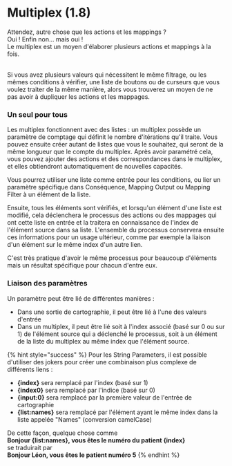 # Multiplex (1.8)

Attendez, autre chose que les actions et les mappings ? \
Oui ! Enfin non... mais oui ! \
Le multiplex est un moyen d'élaborer plusieurs actions et mappings à la fois.&#x20;

\
Si vous avez plusieurs valeurs qui nécessitent le même filtrage, ou les mêmes conditions à vérifier, une liste de boutons ou de curseurs que vous voulez traiter de la même manière, alors vous trouverez un moyen de ne pas avoir à dupliquer les actions et les mappages.&#x20;

### Un seul pour tous&#x20;

Les multiplex fonctionnent avec des listes : un multiplex possède un paramètre de comptage qui définit le nombre d'itérations qu'il traite. Vous pouvez ensuite créer autant de listes que vous le souhaitez, qui seront de la même longueur que le compte du multiplex. Après avoir paramétré cela, vous pouvez ajouter des actions et des correspondances dans le multiplex, et elles obtiendront automatiquement de nouvelles capacités.&#x20;

Vous pourrez utiliser une liste comme entrée pour les conditions, ou lier un paramètre spécifique dans Conséquence, Mapping Output ou Mapping Filter à un élément de la liste.&#x20;

Ensuite, tous les éléments sont vérifiés, et lorsqu'un élément d'une liste est modifié, cela déclenchera le processus des actions ou des mappages qui ont cette liste en entrée et la traitera en connaissance de l'index de l'élément source dans sa liste. L'ensemble du processus conservera ensuite ces informations pour un usage ultérieur, comme par exemple la liaison d'un élément sur le même index d'un autre lien.&#x20;

C'est très pratique d'avoir le même processus pour beaucoup d'éléments mais un résultat spécifique pour chacun d'entre eux.

### Liaison des paramètres&#x20;

Un paramètre peut être lié de différentes manières :&#x20;

* Dans une sortie de cartographie, il peut être lié à l'une des valeurs d'entrée&#x20;
* Dans un multiplex, il peut être lié soit à l'index associé (basé sur 0 ou sur 1) de l'élément source qui a déclenché le processus, soit à un élément de la liste du multiplex au même index que l'élément source.&#x20;

{% hint style="success" %}
Pour les String Parameters, il est possible d'utiliser des jokers pour créer une combinaison plus complexe de différents liens :&#x20;

* **{index}** sera remplacé par l'index (basé sur 1)&#x20;
* **{index0}** sera remplacé par l'indice (basé sur 0)&#x20;
* **{input:0}** sera remplacé par la première valeur de l'entrée de cartographie&#x20;
* **{list:names}** sera remplacé par l'élément ayant le même index dans la liste appelée "Names" (conversion camelCase)&#x20;

De cette façon, quelque chose comme \
**Bonjour {list:names}, vous êtes le numéro du patient {index}** \
se traduirait par\
**Bonjour Léon, vous êtes le patient numéro 5**
{% endhint %}

